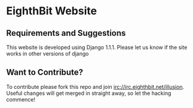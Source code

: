 EighthBit Website
=================

Requirements and Suggestions
----------------------------
   This website is developed using Django 1.1.1. Please let us know if
   the site works in other versions of django

Want to Contribute?
-------------------
   To contribute please fork this repo and join <irc://irc.eighthbit.net/illusion>.
   Useful changes will get merged in straight away, so let the hacking commence!

